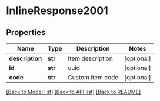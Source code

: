# InlineResponse2001

## Properties
Name | Type | Description | Notes
------------ | ------------- | ------------- | -------------
**description** | **str** | Item description | [optional] 
**id** | **str** | uuid | [optional] 
**code** | **str** | Custom item code | [optional] 

[[Back to Model list]](../README.md#documentation-for-models) [[Back to API list]](../README.md#documentation-for-api-endpoints) [[Back to README]](../README.md)


